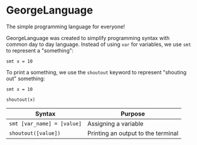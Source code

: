 # GeorgeLanguage
The simple programming language for everyone!

GeorgeLanguage was created to simplify programming syntax with common day to day language. Instead
of using `var` for variables, we use `smt` to represent a "something":

```
smt x = 10
```

To print a something, we use the `shoutout` keyword to represent "shouting out" something:

```
smt x = 10

shoutout(x) 
```

| Syntax                     | Purpose                            |
|----------------------------|------------------------------------|
| `smt [var_name] = [value]` | Assigning a variable               |
| `shoutout([value])`        | Printing an output to the terminal |
